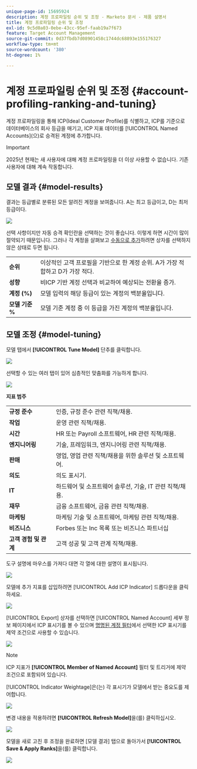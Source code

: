 ```yaml
---
unique-page-id: 15695924
description: 계정 프로파일링 순위 및 조정 - Marketo 문서 - 제품 설명서
title: 계정 프로파일링 순위 및 조정
exl-id: 9c5d0a03-0ebe-43cc-95ef-faab19a7f673
feature: Target Account Management
source-git-commit: 0d37fbdb7d08901458c1744dc68893e155176327
workflow-type: tm+mt
source-wordcount: '380'
ht-degree: 1%

---
```


# 계정 프로파일링 순위 및 조정 {#account-profiling-ranking-and-tuning}

계정 프로파일링을 통해 ICP(Ideal Customer Profile)를 식별하고, ICP를 기준으로 데이터베이스의 회사 등급을 매기고, ICP 지표 데이터를 [!UICONTROL Named Accounts]&#x200B;(으)로 승격된 계정에 추가합니다.

>[!IMPORTANT]
>
>2025년 현재는 새 사용자에 대해 계정 프로파일링을 더 이상 사용할 수 없습니다. 기존 사용자에 대해 계속 작동합니다.

## 모델 결과 {#model-results}

결과는 등급별로 분류된 모든 알려진 계정을 보여줍니다. A는 최고 등급이고, D는 최저 등급이다.

![](assets/results.png)

선택 사항이지만 자동 승격 확인란을 선택하는 것이 좋습니다. 이렇게 하면 시간이 많이 절약되기 때문입니다. 그러나 각 계정을 살펴보고 [수동으로 추가](/help/marketo/product-docs/target-account-management/target/named-accounts/discover-accounts.md#discover-crm-accounts)하려면 상자를 선택하지 않은 상태로 두면 됩니다.

<table> 
 <tbody> 
  <tr> 
   <td><strong><span class="uicontrol">순위</span></strong></td> 
   <td> 
    <div>
      이상적인 고객 프로필을 기반으로 한 계정 순위. A가 가장 적합하고 D가 가장 적다. 
    </div></td> 
  </tr> 
  <tr> 
   <td><strong><span class="uicontrol">성향</span></strong></td> 
   <td> 
    <div>
      비ICP 기반 계정 선택과 비교하여 예상되는 전환율 증가. 
    </div></td> 
  </tr> 
  <tr> 
   <td><strong><span class="uicontrol">계정 (%)</span></strong></td> 
   <td> 
    <div>
      모델 입력의 해당 등급이 있는 계정의 백분율입니다. 
    </div></td> 
  </tr> 
  <tr> 
   <td><strong><span class="uicontrol">모델 기준 %</span></strong></td> 
   <td> 
    <div>
      모델 기준 계정 중 이 등급을 가진 계정의 백분율입니다. 
    </div></td> 
  </tr> 
 </tbody> 
</table>

## 모델 조정 {#model-tuning}

모델 탭에서 **[!UICONTROL Tune Model]** 단추를 클릭합니다.

![](assets/two.png)

선택할 수 있는 여러 탭이 있어 심층적인 맞춤화를 가능하게 합니다.

![](assets/tuning-page.png)

**지표 범주**

<table> 
 <tbody> 
  <tr> 
   <td><strong><span class="uicontrol">규정 준수</span></strong></td> 
   <td> 
    <div>
      인증, 규정 준수 관련 직책/채용. 
    </div></td> 
  </tr> 
  <tr> 
   <td><strong><span class="uicontrol">작업</span></strong></td> 
   <td> 
    <div>
      운영 관련 직책/채용. 
    </div></td> 
  </tr> 
  <tr> 
   <td><strong><span class="uicontrol">시간</span></strong></td> 
   <td> 
    <div>
      HR 또는 Payroll 소프트웨어, HR 관련 직책/채용.
    </div></td> 
  </tr> 
  <tr> 
   <td><strong><span class="uicontrol">엔지니어링</span></strong></td> 
   <td> 
    <div>
      기술, 프레임워크, 엔지니어링 관련 직책/채용. 
    </div></td> 
  </tr> 
  <tr> 
   <td><strong><span class="uicontrol">판매</span></strong></td> 
   <td> 
    <div>
      영업, 영업 관련 직책/채용을 위한 솔루션 및 소프트웨어. 
    </div></td> 
  </tr> 
  <tr> 
   <td><strong><span class="uicontrol">의도</span></strong></td> 
   <td> 
    <div>
      의도 표시기. 
    </div></td> 
  </tr> 
  <tr> 
   <td><strong><span class="uicontrol">IT</span></strong></td> 
   <td> 
    <div>
      하드웨어 및 소프트웨어 솔루션, 기술, IT 관련 직책/채용.
    </div></td> 
  </tr> 
  <tr> 
   <td><strong><span class="uicontrol">재무</span></strong></td> 
   <td> 
    <div>
      금융 소프트웨어, 금융 관련 직책/채용. 
    </div></td> 
  </tr> 
  <tr> 
   <td><strong><span class="uicontrol">마케팅</span></strong></td> 
   <td> 
    <div>
      마케팅 기술 및 소프트웨어, 마케팅 관련 직책/채용. 
    </div></td> 
  </tr> 
  <tr> 
   <td><strong><span class="uicontrol">비즈니스</span></strong></td> 
   <td> 
    <div>
      Forbes 또는 Inc 목록 또는 비즈니스 파트너십 
    </div></td> 
  </tr> 
  <tr> 
   <td><strong><span class="uicontrol">고객 경험 및 관계</span></strong></td> 
   <td> 
    <div>
      고객 성공 및 고객 관계 직책/채용.
    </div></td> 
  </tr> 
 </tbody> 
</table>

도구 설명에 마우스를 가져다 대면 각 열에 대한 설명이 표시됩니다.

![](assets/tool-tip.png)

모델에 추가 지표를 삽입하려면 [!UICONTROL Add ICP Indicator] 드롭다운을 클릭하세요.

![](assets/add-icp.png)

[!UICONTROL Export] 상자를 선택하면 [!UICONTROL Named Account] 세부 정보 페이지에서 ICP 표시기를 볼 수 있으며 [명명된 계정 필터](/help/marketo/product-docs/target-account-management/engage/account-filters.md)에서 선택한 ICP 표시기를 제약 조건으로 사용할 수 있습니다.

![](assets/export.png)

>[!NOTE]
>
>ICP 지표가 **[!UICONTROL Member of Named Account]** 필터 및 트리거에 제약 조건으로 포함되어 있습니다.

[!UICONTROL Indicator Weightage]은(는) 각 표시기가 모델에서 받는 중요도를 제어합니다.

![](assets/weightage.png)

변경 내용을 적용하려면 **[!UICONTROL Refresh Model]**&#x200B;을(를) 클릭하십시오.

![](assets/refresh-button.png)

모델을 새로 고친 후 조정을 완료하면 [모델 결과] 탭으로 돌아가서 **[!UICONTROL Save & Apply Ranks]**&#x200B;을(를) 클릭합니다.

![](assets/ranks.png)

